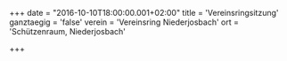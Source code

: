 +++
date = "2016-10-10T18:00:00.001+02:00"
title = 'Vereinsringsitzung'
ganztaegig = 'false'
verein = 'Vereinsring Niederjosbach'
ort = 'Schützenraum, Niederjosbach'

+++

      